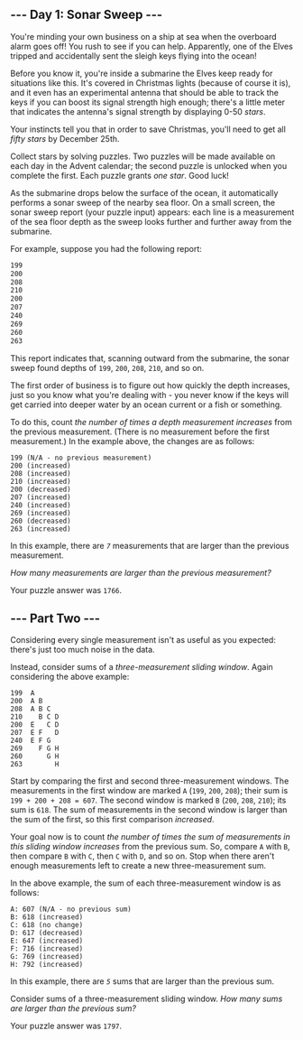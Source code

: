 ## --- Day 1: Sonar Sweep ---

You're minding your own business on a ship at sea when the overboard alarm goes off! You rush to see if you can help. Apparently, one of the Elves tripped and accidentally sent the sleigh keys flying into the ocean!

Before you know it, you're inside a submarine the Elves keep ready for situations like this. It's covered in Christmas lights (because of course it is), and it even has an experimental antenna that should be able to track the keys if you can boost its signal strength high enough; there's a little meter that indicates the antenna's signal strength by displaying 0-50  _stars_.

Your instincts tell you that in order to save Christmas, you'll need to get all  _fifty stars_  by December 25th.

Collect stars by solving puzzles. Two puzzles will be made available on each day in the Advent calendar; the second puzzle is unlocked when you complete the first. Each puzzle grants  _one star_. Good luck!

As the submarine drops below the surface of the ocean, it automatically performs a sonar sweep of the nearby sea floor. On a small screen, the sonar sweep report (your puzzle input) appears: each line is a measurement of the sea floor depth as the sweep looks further and further away from the submarine.

For example, suppose you had the following report:

```sh
199
200 
208 
210 
200 
207 
240 
269 
260 
263
```
This report indicates that, scanning outward from the submarine, the sonar sweep found depths of  `199`,  `200`,  `208`,  `210`, and so on.

The first order of business is to figure out how quickly the depth increases, just so you know what you're dealing with - you never know if the keys will get  carried into deeper water  by an ocean current or a fish or something.

To do this, count  _the number of times a depth measurement increases_  from the previous measurement. (There is no measurement before the first measurement.) In the example above, the changes are as follows:
```
199 (N/A - no previous measurement)
200 (increased)
208 (increased)
210 (increased)
200 (decreased)
207 (increased)
240 (increased)
269 (increased)
260 (decreased)
263 (increased)
```
In this example, there are  _`7`_  measurements that are larger than the previous measurement.

_How many measurements are larger than the previous measurement?_

Your puzzle answer was  `1766`.

## --- Part Two ---

Considering every single measurement isn't as useful as you expected: there's just too much noise in the data.

Instead, consider sums of a  _three-measurement sliding window_. Again considering the above example:

```
199  A      
200  A B    
208  A B C  
210    B C D
200  E   C D
207  E F   D
240  E F G  
269    F G H
260      G H
263        H

```

Start by comparing the first and second three-measurement windows. The measurements in the first window are marked  `A`  (`199`,  `200`,  `208`); their sum is  `199 + 200 + 208 = 607`. The second window is marked  `B`  (`200`,  `208`,  `210`); its sum is  `618`. The sum of measurements in the second window is larger than the sum of the first, so this first comparison  _increased_.

Your goal now is to count  _the number of times the sum of measurements in this sliding window increases_  from the previous sum. So, compare  `A`  with  `B`, then compare  `B`  with  `C`, then  `C`  with  `D`, and so on. Stop when there aren't enough measurements left to create a new three-measurement sum.

In the above example, the sum of each three-measurement window is as follows:

```
A: 607 (N/A - no previous sum)
B: 618 (increased)
C: 618 (no change)
D: 617 (decreased)
E: 647 (increased)
F: 716 (increased)
G: 769 (increased)
H: 792 (increased)

```

In this example, there are  _`5`_  sums that are larger than the previous sum.

Consider sums of a three-measurement sliding window.  _How many sums are larger than the previous sum?_

Your puzzle answer was  `1797`.
